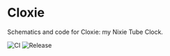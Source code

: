# Cloxie

Schematics and code for Cloxie: my Nixie Tube Clock.

![CI](https://github.com/vascofazza/smart_nixie_clock/workflows/Build/badge.svg)
![Release](https://github.com/vascofazza/smart_nixie_clock/workflows/Release/badge.svg)

